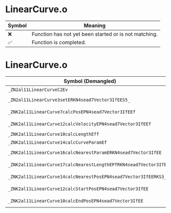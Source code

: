 # LinearCurve.o
| Symbol | Meaning 
| ------------- | ------------- 
| :x: | Function has not yet been started or is not matching. 
| :white_check_mark: | Function is completed. 


# LinearCurve.o
| Symbol (Demangled) | Symbol (Mangled) | Decompiled? |
| ------------- |  ------------- | ------------- |
| `_ZN2al11LinearCurveC2Ev` | `al::LinearCurve::LinearCurve(void)` | :white_check_mark: |
| `_ZN2al11LinearCurve3setERKN4sead7Vector3IfEES5_` | `al::LinearCurve::set(sead::Vector3<float> const&,sead::Vector3<float> const&)` | :white_check_mark: |
| `_ZNK2al11LinearCurve7calcPosEPN4sead7Vector3IfEEf` | `al::LinearCurve::calcPos(sead::Vector3<float> *,float)const` | :white_check_mark: |
| `_ZNK2al11LinearCurve12calcVelocityEPN4sead7Vector3IfEEf` | `al::LinearCurve::calcVelocity(sead::Vector3<float> *,float)const` | :white_check_mark: |
| `_ZNK2al11LinearCurve10calcLengthEff` | `al::LinearCurve::calcLength(float,float)const` | :white_check_mark: |
| `_ZNK2al11LinearCurve14calcCurveParamEf` | `al::LinearCurve::calcCurveParam(float)const` | :white_check_mark: |
| `_ZNK2al11LinearCurve16calcNearestParamERKN4sead7Vector3IfEE` | `al::LinearCurve::calcNearestParam(sead::Vector3<float> const&)const` | :white_check_mark: |
| `_ZNK2al11LinearCurve17calcNearestLengthEPfRKN4sead7Vector3IfEEf` | `al::LinearCurve::calcNearestLength(float *,sead::Vector3<float> const&,float)const` | :white_check_mark: |
| `_ZNK2al11LinearCurve14calcNearestPosEPN4sead7Vector3IfEERKS3_` | `al::LinearCurve::calcNearestPos(sead::Vector3<float> *,sead::Vector3<float> const&)const` | :white_check_mark: |
| `_ZNK2al11LinearCurve12calcStartPosEPN4sead7Vector3IfEE` | `al::LinearCurve::calcStartPos(sead::Vector3<float> *)const` | :white_check_mark: |
| `_ZNK2al11LinearCurve10calcEndPosEPN4sead7Vector3IfEE` | `al::LinearCurve::calcEndPos(sead::Vector3<float> *)const` | :white_check_mark: |
